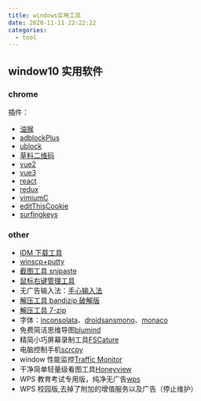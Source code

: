 ```yaml
---
title: windows实用工具
date: 2020-11-11 22:22:22
categories:
  - tool
---
```


## window10 实用软件

### chrome

插件：

- [油猴](https://wwn.lanzouy.com/i6eOx0bmd9ub)
- [adblockPlus](https://wwn.lanzouy.com/iXH250bmd0li)
- [ublock](https://wwn.lanzouy.com/ineO40bme6qf)
- [草料二维码](https://wwbk.lanzoue.com/iRIjx0bme6uj)
- [vue2](https://wwbk.lanzoue.com/i2ykx0ht4wfi)
- [vue3](https://wwbk.lanzoue.com/iOqHN0ht4xaj)
- [react](https://wwbk.lanzoue.com/i8wch0ht4xed)
- [redux](https://wwbk.lanzoue.com/i5baZ0ht4wwf)
- [vimiumC](https://wwbk.lanzoue.com/iBCXa0ht4wgj)
- [editThisCookie](https://wwbk.lanzoue.com/isrNg0ht4wle)
- [surfingkeys](https://wwbk.lanzoum.com/ilPSS0wpm6vc)

### other

- [IDM 下载工具](https://wwbk.lanzoue.com/iduIc0bmfhcd)
- [winscp+putty](https://wwbk.lanzoue.com/i7IKb0hsyaid)
- [截图工具 snipaste](https://wwn.lanzouy.com/i0Lmyxe5nwh)
- [鼠标右键管理工具](https://wwn.lanzouy.com/iujpA0bm9jda)
- 无广告输入法：[手心输入法](http://www.xinshuru.com/)
- [解压工具 bandizip 破解版](https://wwn.lanzouy.com/izNvH0bm9j9g)
- [解压工具 7-zip](https://wwn.lanzouy.com/iR7jo0bmclsf)
- 字体：[inconsolata](https://wwn.lanzouy.com/ifuCp0bm9jah)、[droidsansmono](https://wwn.lanzouy.com/i5xTI0bm9jbi)、[monaco](https://wwn.lanzouy.com/iOqD50bm9jcj)
- 免费简洁思维导图[blumind](https://wwn.lanzouy.com/iEtBj0bm9hfa)
- 精简小巧屏幕录制工具[FSCature](https://wwn.lanzouy.com/ium4t0bmagsd)
- 电脑控制手机[scrcpy](https://wwn.lanzouy.com/iCzdu0bmc0cd)
- window 性能监控[Traffic Monitor](https://wwbk.lanzoum.com/i2Pkr0o8tdej)
- 干净简单轻量级看图工具[Honeyview](https://wwbk.lanzoum.com/iBWdi0o8tfif)
- WPS 教育考试专用版，纯净无广告[wps](https://ncre.neea.edu.cn/html1/report/1507/861-1.htm)
- WPS 校园版,去掉了附加的增值服务以及广告（停止维护）
